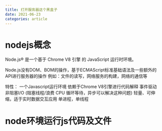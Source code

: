 ```yaml
---
title: 打开服务器这个黑盒子
date: 2021-06-23
categories: article
---
```

# nodejs概念
Node.js® 是一个基于 Chrome V8 引擎 的 JavaScript 运行时环境。

Node.js没有DOM、BOM的操作，基于ECMAScript标准基础语法及一些额外的API进行服务器的操作
例如：文件的读写，网络服务的构建，网络的通信等

特性：
一个Javascript运行环境
依赖于Chrome V8引擎进行代码解释
事件驱动
非阻塞I/O  (阻塞线程/浪费 CPU 循环等待，异步可以解决这种问题) 
轻量、可伸缩，适于实时数据交互应用
单进程，单线程

# node环境运行js代码及文件


